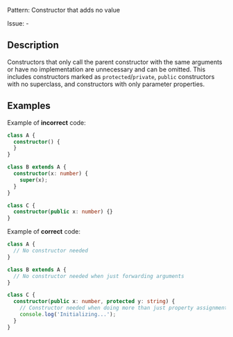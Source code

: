 Pattern: Constructor that adds no value

Issue: -

## Description

Constructors that only call the parent constructor with the same arguments or have no implementation are unnecessary and can be omitted. This includes constructors marked as `protected`/`private`, `public` constructors with no superclass, and constructors with only parameter properties.

## Examples

Example of **incorrect** code:
```ts
class A {
  constructor() {
  }
}

class B extends A {
  constructor(x: number) {
    super(x);
  }
}

class C {
  constructor(public x: number) {}
}
```

Example of **correct** code:
```ts
class A {
  // No constructor needed
}

class B extends A {
  // No constructor needed when just forwarding arguments
}

class C {
  constructor(public x: number, protected y: string) {
    // Constructor needed when doing more than just property assignment
    console.log('Initializing...');
  }
}
```
